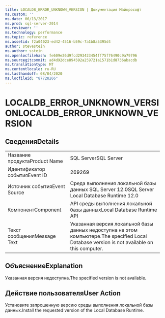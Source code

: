 ```yaml
---
title: LOCALDB_ERROR_UNKNOWN_VERSION | Документация Майкрософт
ms.custom: ''
ms.date: 06/13/2017
ms.prod: sql-server-2014
ms.reviewer: ''
ms.technology: performance
ms.topic: reference
ms.assetid: f2a04023-ed42-4516-b59c-7a1b8a5395d4
author: stevestein
ms.author: sstein
ms.openlocfilehash: fe609e26d9fcd293423454ff75f76490c9a79796
ms.sourcegitcommit: ad4d92dce894592a259721a1571b1d8736abacdb
ms.translationtype: MT
ms.contentlocale: ru-RU
ms.lasthandoff: 08/04/2020
ms.locfileid: "87728266"
---
```

# <a name="localdb_error_unknown_version"></a><span data-ttu-id="8304e-102">LOCALDB_ERROR_UNKNOWN_VERSION</span><span class="sxs-lookup"><span data-stu-id="8304e-102">LOCALDB_ERROR_UNKNOWN_VERSION</span></span>
    
## <a name="details"></a><span data-ttu-id="8304e-103">Сведения</span><span class="sxs-lookup"><span data-stu-id="8304e-103">Details</span></span>  
  
|||  
|-|-|  
|<span data-ttu-id="8304e-104">Название продукта</span><span class="sxs-lookup"><span data-stu-id="8304e-104">Product Name</span></span>|<span data-ttu-id="8304e-105">SQL Server</span><span class="sxs-lookup"><span data-stu-id="8304e-105">SQL Server</span></span>|  
|<span data-ttu-id="8304e-106">Идентификатор события</span><span class="sxs-lookup"><span data-stu-id="8304e-106">Event ID</span></span>|<span data-ttu-id="8304e-107">269</span><span class="sxs-lookup"><span data-stu-id="8304e-107">269</span></span>|  
|<span data-ttu-id="8304e-108">Источник события</span><span class="sxs-lookup"><span data-stu-id="8304e-108">Event Source</span></span>|<span data-ttu-id="8304e-109">Среда выполнения локальной базы данных SQL Server 12.0</span><span class="sxs-lookup"><span data-stu-id="8304e-109">SQL Server Local Database Runtime 12.0</span></span>|  
|<span data-ttu-id="8304e-110">Компонент</span><span class="sxs-lookup"><span data-stu-id="8304e-110">Component</span></span>|<span data-ttu-id="8304e-111">API среды выполнения локальной базы данных</span><span class="sxs-lookup"><span data-stu-id="8304e-111">Local Database Runtime API</span></span>|  
|<span data-ttu-id="8304e-112">Текст сообщения</span><span class="sxs-lookup"><span data-stu-id="8304e-112">Message Text</span></span>|<span data-ttu-id="8304e-113">Указанная версия локальной базы данных недоступна на этом компьютере.</span><span class="sxs-lookup"><span data-stu-id="8304e-113">The specified Local Database version is not available on this computer.</span></span>|  
  
## <a name="explanation"></a><span data-ttu-id="8304e-114">Объяснение</span><span class="sxs-lookup"><span data-stu-id="8304e-114">Explanation</span></span>  
 <span data-ttu-id="8304e-115">Указанная версия недоступна.</span><span class="sxs-lookup"><span data-stu-id="8304e-115">The specified version is not available.</span></span>  
  
## <a name="user-action"></a><span data-ttu-id="8304e-116">Действие пользователя</span><span class="sxs-lookup"><span data-stu-id="8304e-116">User Action</span></span>  
 <span data-ttu-id="8304e-117">Установите запрошенную версию среды выполнения локальной базы данных.</span><span class="sxs-lookup"><span data-stu-id="8304e-117">Install the requested version of the Local Database Runtime.</span></span>  
  
  
